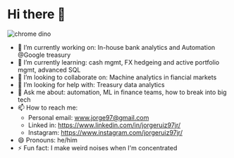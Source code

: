 # Hi there 👋

<!--
**Jorgeruiz97/jorgeruiz97** is a ✨ _special_ ✨ repository because its `README.md` (this file) appears on your GitHub profile.

Here are some ideas to get you started:

-->

![chrome dino](https://storage.googleapis.com/gweb-uniblog-publish-prod/original_images/Dino_non-birthday_version.gif)

- 🔭 I’m currently working on: In-house bank analytics and Automation @Google treasury
- 🌱 I’m currently learning: cash mgmt, FX hedgeing and active portfolio mgmt, advanced SQL
- 👯 I’m looking to collaborate on: Machine analytics in fiancial markets
- 🤔 I’m looking for help with: Treasury data analytics
- 💬 Ask me about: automation, ML in finance teams, how to break into big tech
- 📫 How to reach me:
  - Personal email: www.jorge97@gmail.com
  - Linked in: https://www.linkedin.com/in/jorgeruiz97jr/
  - Instagram: https://www.instagram.com/jorgeruiz97jr/
- 😄 Pronouns: he/him
- ⚡ Fun fact: I make weird noises when I'm concentrated
